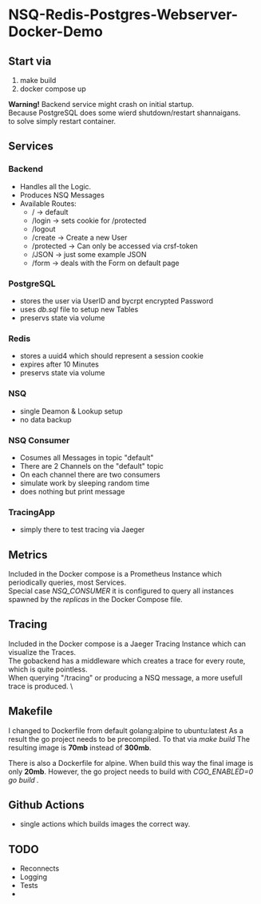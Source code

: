 # NSQ-Redis-Postgres-Webserver-Docker-Demo

## Start via
1) make build
2) docker compose up

**Warning!** Backend service might crash on initial startup. \
Because PostgreSQL does some wierd shutdown/restart shannaigans. \
to solve simply restart container.

## Services

### Backend
 - Handles all the Logic.
 - Produces NSQ Messages
 - Available Routes:
   - / -> default
   - /login -> sets cookie for /protected
   - /logout
   - /create -> Create a new User
   - /protected -> Can only be accessed via crsf-token
   - /JSON -> just some example JSON
   - /form -> deals with the Form on default page

### PostgreSQL 
 - stores the user via UserID and bycrpt encrypted Password
 - uses *db.sql* file to setup new Tables
 - preservs state via volume

### Redis
 - stores a uuid4 which should represent a session cookie
 - expires after 10 Minutes
 - preservs state via volume

### NSQ 
 - single Deamon & Lookup setup
 - no data backup

### NSQ Consumer
 - Cosumes all Messages in topic "default"
 - There are 2 Channels on the "default" topic
 - On each channel there are two consumers
 - simulate work by sleeping random time
 - does nothing but print message

### TracingApp
 - simply there to test tracing via Jaeger

## Metrics 
Included in the Docker compose is a Prometheus Instance which periodically queries, most Services. \
Special case *NSQ_CONSUMER* it is configured to query all instances spawned by the *replicas* in the Docker Compose file.

## Tracing
Included in the Docker compose is a Jaeger Tracing Instance which can visualize the Traces. \
The gobackend has a middleware which creates a trace for every route, which is quite pointless. \
When querying "/tracing" or producing a NSQ message, a more usefull trace is produced. \
  
## Makefile
I changed to Dockerfile from default golang:alpine to ubuntu:latest
As a result the go project needs to be precompiled. To that via *make build*
The resulting image is **70mb** instead of **300mb**.

There is also a Dockerfile for alpine. When build this way the final image is only **20mb**.
However, the go project needs to build with *CGO_ENABLED=0 go build .*

## Github Actions
 - single actions which builds images the correct way.

## TODO
- Reconnects
- Logging
- Tests
- 